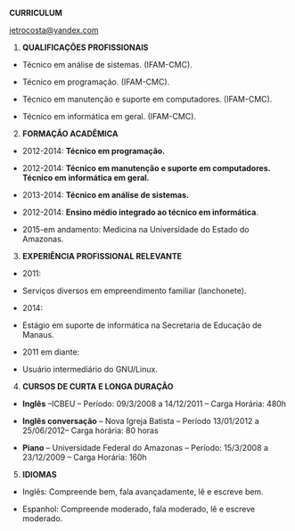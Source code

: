**CURRICULUM**

jetrocosta@yandex.com

1.  **QUALIFICAÇÕES PROFISSIONAIS**
    
-   Técnico em análise de sistemas. (IFAM-CMC).
    
-   Técnico em programação. (IFAM-CMC).
    
-   Técnico em manutenção e suporte em computadores. (IFAM-CMC).
    
-   Técnico em informática em geral. (IFAM-CMC).
     

2.  **FORMAÇÃO ACADÊMICA**
    

-   2012-2014: **Técnico em programação.**
    
-   2012-2014: **Técnico em manutenção e suporte em computadores. Técnico em informática em geral.**
    
-   2013-2014: **Técnico em análise de sistemas.**
    
-   2012-2014: **Ensino médio integrado ao técnico em informática**.
    
-   2015-em andamento: Medicina na Universidade do Estado do Amazonas.
      

3.  **EXPERIÊNCIA PROFISSIONAL RELEVANTE**
    

-   2011:
    
  - Serviços diversos em empreendimento familiar (lanchonete).
  
-   2014:
    
  - Estágio em suporte de informática na Secretaria de Educação de Manaus.
  
-   2011 em diante:
    
  - Usuário intermediário do GNU/Linux.
          

4.  **CURSOS DE CURTA E LONGA DURAÇÃO**
    

-   **Inglês** –ICBEU – Período: 09/3/2008 a 14/12/2011 – Carga Horária: 480h
    
-   **Inglês conversação** – Nova Igreja Batista – Período 13/01/2012 a 25/06/2012– Carga horária: 80 horas
    
-   **Piano** – Universidade Federal do Amazonas – Período: 15/3/2008 a 23/12/2009 – Carga Horária: 160h
    

  

5.  **IDIOMAS**
    

-   Inglês: Compreende bem, fala avançadamente, lê e escreve bem.
    
-   Espanhol: Compreende moderado, fala moderado, lê e escreve moderado.
    

